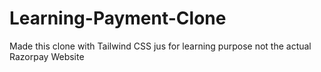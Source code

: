 # Learning-Payment-Clone
Made this clone with Tailwind CSS jus for learning purpose not the actual Razorpay Website

